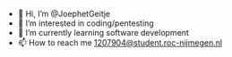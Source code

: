 - 👋 Hi, I’m @JoephetGeitje
- 👀 I’m interested in coding/pentesting
- 🌱 I’m currently learning software development
- 📫 How to reach me 1207904@student.roc-nijmegen.nl

